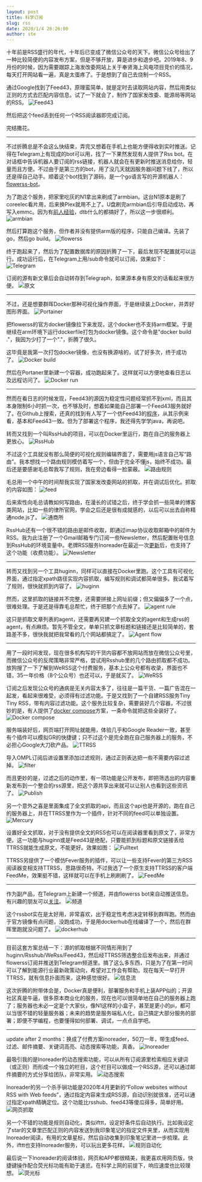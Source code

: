 ```yaml
---
layout: post
title: 科学订阅
slug: rss
date: 2020/1/4 20:26:00
author: ste
---
```


十年前是RSS盛行的年代，十年后已变成了微信公众号的天下。微信公众号给出了一种比较简便的内容发布方案，但是不够开放，算是进步和退步吧。2019年8、9月份的时候，因为需要跟踪上海发改委网站上关于奉贤海上风电项目竞价的情况，每天打开网站看一遍，真是太蛋疼了。于是想到了自己去烧制一个RSS。

通过Google找到了Feed43，原理蛮简单，就是定时去读取网站内容，然后用类似正则的方式去匹配内容信息。试了一下就会了，制作了国家发改委、能源局等网站的RSS。
![Feed43](./images/feed43.png)

然后把这个feed丢到任何一个RSS阅读器即完成订阅。

完结撒花。

---

不过折腾总是不会这么快结束，弄完又想着在手机上也能方便得收到实时推送。记得在Telegram上有现成的bot可以用，找了一下果然发现有人提供了Rss bot。在对话框中告诉机器人要订阅的rss链接，机器人就会在有更新时推送消息给你，轻量而且方便。不过由于是第三方的bot，用了没几天就因服务器问题下线了，所以还是得自己动手。顺着这个bot找到了源码，是一个go语言写的开源机器人：[flowerss-bot](https://github.com/indes/flowerss-bot)。

为了跑这个服务，把家里吃灰的N1拿出来刷成了armbian。这台N1原本是刷了coreelec看片用，后来换Plex就用不上了。U盘刷完armbian后引导启动成功，再写入emmc。因为有[前人经验](https://yuerblog.cc/2019/10/23/%E6%96%90%E8%AE%AFn1-%E5%AE%8C%E7%BE%8E%E5%88%B7%E6%9C%BAarmbian%E6%95%99%E7%A8%8B/)，dtb什么的都搞好了，所以这一步很顺利。
![armbian](./images/armbian.jpg)

然后打算跑这个服务，但作者并没有提供arm版的程序，只能自己编译。先装了go，然后go build。
![flowerss](./images/flowerss.jpg)

终于跑起来了，然后为了配置数据库的原因折腾了一下，最后发现不配置就可以运行。成功运行后，在Telegram上用/sub命令就可以订阅，效果如下：
![Telegram](./images/telegram.jpg)

订阅的源有新文章后会自动转存到Telegraph，如果源本身有原文的话看起来很方便。
![原文](./images/full-text.jpg)

---

不过，还是想要群晖Docker那种可视化操作界面，于是继续装上Docker，并弄好图形界面。
![Portainer](./images/portainer.jpg)

把flowerss的官方docker镜像拉下来发现，这个docker也不支持arm框架。于是继续在arm环境下运行dockerfile打包为docker镜像。这个命令是"docker build ."，我因为少打了一个"."，折腾了很久。

这毕竟是我第一次打包docker镜像，也没有换源啥的，试了好多次，终于成功了。
![Docker build](./images/docker-build.png)

然后在Portaner里新建一个容器，成功跑起来了。这样就可以方便地查看日志以及远程访问了。
![Docker run](./images/docker-run.png)

---

然而在看日志的时候发现，Feed43的源因为稳定性问题经常抓不到xml，而且其本身限制6小时抓一次，也不够及时，想着如果能自己部署一个Feed43服务就好了。在Github上搜索，还真的找到有人写了一个仿Feed43的[程序](https://github.com/t812206236/rss_push2)，从其示例来看，基本和Feed43一致。但为了部署这个程序，我还得先学学java，再说吧。

转而又找到一个叫RssHub的项目，可以在Docker里运行，跑在自己的服务器上更放心。
![RssHub](./images/rsshub.png)

不过这个工具就没有那么简便的可视化规则编辑界面了，需要用js语言自己写“路由”。我本想找一个路由规则模仿着写一个，但由于完全不懂js，始终不成功。最后还是要感谢毛总帮我写了规则，我在旁边看得一脸蒙蔽。
![路由规则](./images/router.png)

毛总用一个中午的时间帮我实现了国家发改委网站的抓取，并在调试后优化。抓取的内容如图：
![feed](./images/feed.png)

后来索性向毛总请教如何写路由，在漫长的试错之后，终于学会抓一些简单的博客类网站，比如一些的律所官网，学会之后还是很有成就感的，以后可以出去自称精通node.js了。
![通商所](./images/lawfirm.png)

RssHub还有一个很不错的路由是邮件收取，即通过imap协议收取邮箱中的邮件为RSS。我为此注册了一个Gmail邮箱专门订阅一些Newsletter，然后配置账号信息到RssHub的环境变量中。老牌RSS服务Inoreader在最近一次[更新](https://sspai.com/post/58690)后，也支持了这个功能（收费功能）。
![Newsletter](./images/newsletter.png)

---

转而又找到另一个工具huginn，同样可以直接在Docker里跑。这个工具有可视化界面，通过指定xpath路径实现内容抓取，编写规则和调试都简单很多。我试着写了规则，很快就抓到内容了。
![huginn](./images/huginn.png)

然而，这里抓取的链接并不完整，还需要拼接上网址前缀；但又偏偏多了一个点，很难处理。于是还是得靠毛总帮忙，终于把那个点去掉了。
![agent rule](./images/agent.png)

这只是抓取文章列表的agent，还需要再另建一个抓取全文的agent和生成rss的agent，有点麻烦。暂先不管全文，单单只抓文章标题和链接还是比较简单的，套路差不多，很快我就把我常看的几个网站都搞定了。
![Agent flow](./images/Agent-flow.png)

---

用了一段时间发现，现在很多机构写的干货内容都不放网站而放在微信公众号里，而微信公众号的反爬策略非常严格，尝试用Rsshub里的几个路由抓取都不成功。放狗搜了一下了解到WeRSS这个付费服务，基本上公众号都有收录，界面也不错，35一年价格（8个公众号）也还可以，于是就买了。
![WeRSS](./images/werss.png)

订阅之后发现公众号的通病是无关内容太多了，往往是一篇干货、一篇广告混在一起发，看起来很难受，必须得有过滤功能。于是又找到了一个自建RSS服务Tiny Tiny RSS，带有内容过滤功能。这个服务比较复杂，需要装好几个容器，不过很妙的是，有人提供了[docker compose](https://github.com/HenryQW/Awesome-TTRSS/blob/master/docker-compose.yml)方案，一条命令就把这些全装好了。
![Docker compose](./images/docker-compose.jpg)

服务端装好后，网页端打开网址就能用，体验几乎和Google Reader一致，甚至有个插件可以模拟GR的快捷键；只不过这个是完全跑在自己服务器上的服务，不必担心Google大刀砍产品。
![TTRSS](./images/TTRSS.png)

导入OMPL订阅后进设置里添加过滤规则，通过正则表达把一些不需要内容过滤掉。
![filter](./images/filter.png)

而且更妙的是，过滤之后的动作里，有一项功能是公开发布，即把筛选出的内容重新发布到一个整合的rss源里，把这个源共享出来就可以让别人也看到这些资讯了。
![Publish](./images/publish.png)

另一个意外之喜是里面集成了全文抓取的api，而且这个api也是开源的，跑在自己的服务器上，并在TTRSS里作为一个插件，针对不同的feed可以单独设置。
![Mercury](./images/Mercury.png)

设置好全文抓取，对于没有提供全文的RSS也可以在阅读器里看到原文了，非常方便。这一功能与huginn或是Feed43是绝配，只要能抓到标题和原文链接丢给TTRSS就能生成原文，不能更好。效果如图：
![Fulltext](./images/fulltext.png)

TTRSS另提供了一个模仿Fever服务的插件，可以让一些支持Fever的第三方RSS阅读器变相支持TTRSS，思路很奇特。不过我选了一个原生支持TTRSS的客户端FeedMe，效果挺不错，这样就可以在手机上刷刷刷了。
![FeedMe](./images/FeedMe.jpg)

---

作为副产品，在Telegram上新建一个频道，并由flowerss bot来自动推送信息。有兴趣的朋友可以[关注](https://t.me/china_policy)。
![频道](./images/channel.png)

这个rssbot实在是太好用，非常喜欢，出于稳定性考虑决定转移到群晖跑。然而由于官方镜像有点问题，没跑成功，于是用dockerhub在线编译了一个，然后在群晖里跑就没问题了。
![dockerhub](./images/dockerhub.png)

---

目前这套方案总结一下：源的抓取根据不同情形用到了huginn/Rsshub/WeRss/Feed43，然后经TTRSS筛选整合后发布出来，并通过flowerss订阅并推送到Telegram频道里。搞了这么多东西，只是为了在第一时间可以了解到能源行业最新政策动向，希望对工作会有帮助。现在每天一早打开TTRSS，就有信息扑面而来，这种感觉很好。
![信息流](./images/flow.jpg)

这次折腾的附带体会是，Docker真是便利，部署服务和手机上装APP似的；开源社区真是牛逼，很多原本商业化的服务，现在也可以很简单地在自己的服务器上跑了；服务器也未必一定是个大家伙，像N1这样的小盒子，甚至是更小的pi，都可以当很不错的轻量服务器；未来的趋势是服务端私人化，自己搞定大部分服务的部署；即便不学编程，也要懂得如何部署、调试，一点点自学吧。

---

update after 2 months：换成了付费方案inoreader，50刀一年，带生成feed、过滤、邮件摘要、关键词高亮、动态搜索等功能，真香。
![Inoreader](./images/inoreader0.jpg)

最吸引我的是Inoreader的动态搜索功能，可以从所有订阅源里检索相应关键词（或正则）而形成一个独立的栏目，这个栏目可以做成一个RSS源，还可以通过邮件摘要的方式分享给团队，非常实用。
![动态搜索](./images/inoreader1.jpg)

Inoreader的另一个杀手锏功能是2020年4月更新的“Follow websites without RSS with Web feeds”，通过指定内容来生成RSS源，自动识别就很准，还可以通过指定xpath精确定位。这个功能比rsshub、feed43等傻瓜得多，简单好用。
![网页抓取](./images/inoreader2.jpg)

另一个不错的功能是规则自动化，类似ifttt，设定好条件后自动执行。比如我设定了star的文章里匹配正则的内容发送到我印象笔记的指定文件夹里，从而实现用Inoreader阅读，有用的文章星标，然后自动收集到印象笔记里进一步梳理。此外，ifttt也支持Inoreader服务，可以玩出更多花样。
![规则自动化](./images/inoreader3.jpg)

最后说一下Inoreader的阅读体验，网页和APP都很精美，我更喜欢用网页版，快捷键操作配合荧光标功能有助于速览。在科学上网的前提下，响应速度也比较理想。
![荧光标](./images/inoreader.png)
